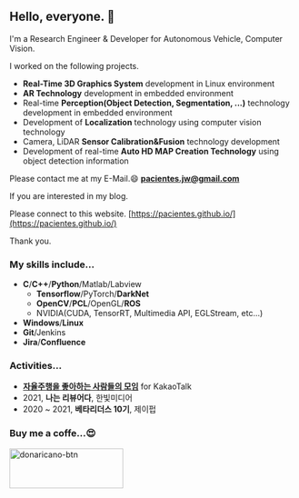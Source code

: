 ## Hello, everyone. 👋

I'm a Research Engineer & Developer for Autonomous Vehicle, Computer Vision.

I worked on the following projects.

- **Real-Time 3D Graphics System** development in Linux environment
- **AR Technology** development in embedded environment
- Real-time **Perception(Object Detection, Segmentation, ...)** technology development in embedded environment
- Development of **Localization** technology using computer vision technology
- Camera, LiDAR **Sensor Calibration&Fusion** technology development
- Development of real-time **Auto HD MAP Creation Technology** using object detection information

Please contact me at my E-Mail.😄 **pacientes.jw@gmail.com**

If you are interested in my blog.

Please connect to this website. [https://pacientes.github.io/](https://pacientes.github.io/)

Thank you.

### My skills include...

- **C**/**C++**/**Python**/Matlab/Labview
  - **Tensorflow**/PyTorch/**DarkNet**
  - **OpenCV**/**PCL**/OpenGL/**ROS**
  - NVIDIA(CUDA, TensorRT, Multimedia API, EGLStream, etc...)
- **Windows**/**Linux**
- **Git**/Jenkins
- **Jira**/**Confluence**

### Activities...

- [**자율주행을 좋아하는 사람들의 모임**](https://open.kakao.com/o/geMJ6H2) for KakaoTalk
- 2021, **나는 리뷰어다**, 한빛미디어
- 2020 ~ 2021, **베타리더스 10기**, 제이펍

### Buy me a coffe...😍

<a href="https://donaricano.com/mypage/1540147667_Vv_mq4" target="_blank"><img src="https://d1u4yishnma8v5.cloudfront.net/donarincano_gift.png" alt="donaricano-btn" style="height: 70px !important;width: 200px !important;" /></a>

<!--
**pacientes/pacientes** is a ✨ _special_ ✨ repository because its `README.md` (this file) appears on your GitHub profile.

Here are some ideas to get you started:

- 🔭 I’m currently working on ...
- 🌱 I’m currently learning ...
- 👯 I’m looking to collaborate on ...
- 🤔 I’m looking for help with ...
- 💬 Ask me about ...
- 📫 How to reach me: ...
- 😄 Pronouns: ...
- ⚡ Fun fact: ...
-->
